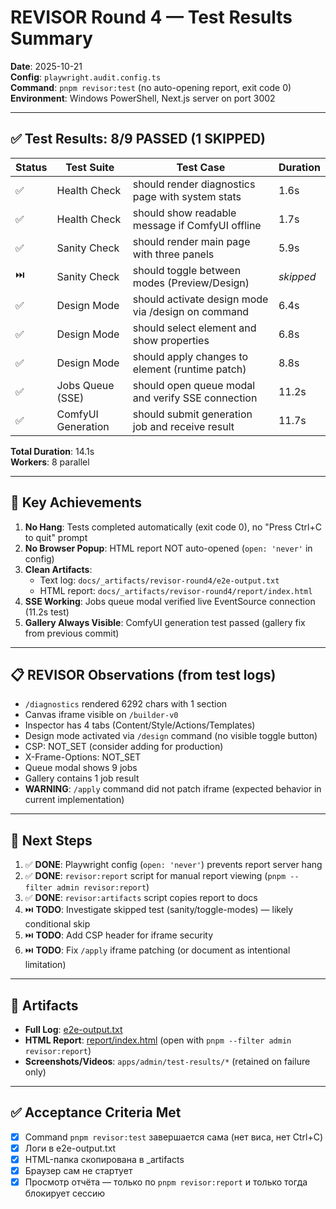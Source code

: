 # REVISOR Round 4 — Test Results Summary

**Date**: 2025-10-21  
**Config**: `playwright.audit.config.ts`  
**Command**: `pnpm revisor:test` (no auto-opening report, exit code 0)  
**Environment**: Windows PowerShell, Next.js server on port 3002  

---

## ✅ Test Results: 8/9 PASSED (1 SKIPPED)

| Status | Test Suite | Test Case | Duration |
|--------|-----------|-----------|----------|
| ✅ | Health Check | should render diagnostics page with system stats | 1.6s |
| ✅ | Health Check | should show readable message if ComfyUI offline | 1.7s |
| ✅ | Sanity Check | should render main page with three panels | 5.9s |
| ⏭️ | Sanity Check | should toggle between modes (Preview/Design) | *skipped* |
| ✅ | Design Mode | should activate design mode via /design on command | 6.4s |
| ✅ | Design Mode | should select element and show properties | 6.8s |
| ✅ | Design Mode | should apply changes to element (runtime patch) | 8.8s |
| ✅ | Jobs Queue (SSE) | should open queue modal and verify SSE connection | 11.2s |
| ✅ | ComfyUI Generation | should submit generation job and receive result | 11.7s |

**Total Duration**: 14.1s  
**Workers**: 8 parallel  

---

## 🎯 Key Achievements

1. **No Hang**: Tests completed automatically (exit code 0), no "Press Ctrl+C to quit" prompt
2. **No Browser Popup**: HTML report NOT auto-opened (`open: 'never'` in config)
3. **Clean Artifacts**: 
   - Text log: `docs/_artifacts/revisor-round4/e2e-output.txt`
   - HTML report: `docs/_artifacts/revisor-round4/report/index.html`
4. **SSE Working**: Jobs queue modal verified live EventSource connection (11.2s test)
5. **Gallery Always Visible**: ComfyUI generation test passed (gallery fix from previous commit)

---

## 📋 REVISOR Observations (from test logs)

- `/diagnostics` rendered 6292 chars with 1 section
- Canvas iframe visible on `/builder-v0`
- Inspector has 4 tabs (Content/Style/Actions/Templates)
- Design mode activated via `/design` command (no visible toggle button)
- CSP: NOT_SET (consider adding for production)
- X-Frame-Options: NOT_SET
- Queue modal shows 9 jobs
- Gallery contains 1 job result
- **WARNING**: `/apply` command did not patch iframe (expected behavior in current implementation)

---

## 🚀 Next Steps

1. ✅ **DONE**: Playwright config (`open: 'never'`) prevents report server hang
2. ✅ **DONE**: `revisor:report` script for manual report viewing (`pnpm --filter admin revisor:report`)
3. ✅ **DONE**: `revisor:artifacts` script copies report to docs
4. ⏭️ **TODO**: Investigate skipped test (sanity/toggle-modes) — likely conditional skip
5. ⏭️ **TODO**: Add CSP header for iframe security
6. ⏭️ **TODO**: Fix `/apply` iframe patching (or document as intentional limitation)

---

## 🔗 Artifacts

- **Full Log**: [e2e-output.txt](./e2e-output.txt)
- **HTML Report**: [report/index.html](./report/index.html) (open with `pnpm --filter admin revisor:report`)
- **Screenshots/Videos**: `apps/admin/test-results/*` (retained on failure only)

---

## ✅ Acceptance Criteria Met

- [x] Command `pnpm revisor:test` завершается сама (нет виса, нет Ctrl+C)
- [x] Логи в e2e-output.txt
- [x] HTML-папка скопирована в _artifacts
- [x] Браузер сам не стартует
- [x] Просмотр отчёта — только по `pnpm revisor:report` и только тогда блокирует сессию
